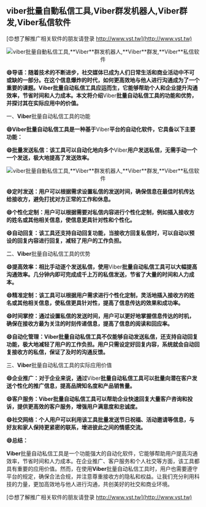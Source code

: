 ## **viber批量自動私信工具,**Viber**群发机器人,**Viber**群发,**Viber**私信软件**

[😍想了解推广相关软件的朋友请登录 http://www.vst.tw](http://www.vst.tw)

 <center><img src="https://vst.tw/MP4/tuiguang/png/8.png" alt="viber批量自動私信工具,**Viber**群发机器人,**Viber**群发,**Viber**私信软件"></center>

**😄导语：随着技术的不断进步，社交媒体已成为人们日常生活和商业活动中不可或缺的一部分。在这个信息爆炸的时代，如何更高效地与他人进行沟通成为了一个重要的课题。**Viber**批量自动私信工具应运而生，它能够帮助个人和企业提升沟通效率，节省时间和人力成本。本文将介绍**Viber**批量自动私信工具的功能和优势，并探讨其在实际应用中的价值。**

一、**Viber**批量自动私信工具的功能

**😄**Viber**批量自动私信工具是一种基于**Viber**平台的自动化软件，它具备以下主要功能：**

**😄批量发送私信：该工具可以自动化地向多个**Viber**用户发送私信，无需手动一个一个发送，极大地提高了发送效率。**

 <center><img src="https://vst.tw/MP4/tuiguang/png/2.png" alt="viber批量自動私信工具,**Viber**群发机器人,**Viber**群发,**Viber**私信软件"></center>

**😄定时发送：用户可以根据需求设置私信的发送时间，确保信息在最佳时机传达给接收方，避免打扰对方正常的工作和休息。**

**😄个性化定制：用户可以根据需要对私信内容进行个性化定制，例如插入接收方的姓名或其他相关信息，使信息更具针对性和个性化。**

**😄自动回复：该工具还支持自动回复功能，当接收方回复私信时，可以自动以预设的回复内容进行回复，减轻了用户的工作负担。**

二、**Viber**批量自动私信工具的优势

**😄提高效率：相比手动逐个发送私信，使用**Viber**批量自动私信工具可以大幅提高沟通效率。几分钟内即可完成成千上万的私信发送，节省了大量的时间和人力成本。**

**😄精准定制：该工具可以根据用户需求进行个性化定制，灵活地插入接收方的姓名或其他相关信息，使私信更具针对性，提高了信息传达的效果和成功率。**

**😄时间掌控：通过设置私信的发送时间，用户可以更好地掌握信息传达的时机，确保在接收方最为关注的时刻传递信息，提高了信息的阅读和回应率。**

**😄自动化管理：**Viber**批量自动私信工具不仅能够自动发送私信，还支持自动回复功能，极大地减轻了用户的工作负担。用户只需设定好回复内容，系统就会自动回复接收方的私信，保证了及时的沟通反馈。**

三、**Viber**批量自动私信工具的实际应用价值

**😄企业推广：对于企业来说，通过**Viber**批量自动私信工具可以批量向潜在客户发送个性化的推广信息，提高品牌知名度和产品销售量。**

**😄客户服务：**Viber**批量自动私信工具可以帮助企业快速回复大量客户咨询和投诉，提供更高效的客户服务，增强用户满意度和忠诚度。**

**😄社交网络：个人用户可以利用该工具批量发送节日祝福、活动邀请等信息，与好友和家人保持更紧密的联系，增进彼此之间的情感交流。**

**😄总结：**

**Viber**批量自动私信工具是一个功能强大的自动化软件，它能够帮助用户提高沟通效率，节省时间和人力成本。在企业推广、客户服务和个人社交等方面，该工具都具有重要的应用价值。然而，在使用**Viber**批量自动私信工具时，用户也需要遵守平台的规定，确保合法合规，并注意尊重接收方的隐私和权益。让我们充分利用科技的力量，更加高效地与他人进行沟通，共创美好的社交和商业环境。

[😍想了解推广相关软件的朋友请登录 http://www.vst.tw](http://www.vst.tw)




